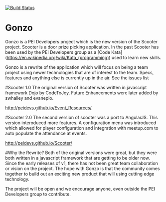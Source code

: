 [![Build Status](https://travis-ci.org/peidevs/Gonzo.svg?branch=master)](https://travis-ci.org/peidevs/Gonzo)

# Gonzo
Gonzo is a PEI Developers project which is the new version of the Scooter project. Scooter is a door prize picking application. In the past Scooter has been used by the PEI Developers group as a [Code Kata] (https://en.wikipedia.org/wiki/Kata_(programming)) used to learn new skills.

Gonzo is a rewrite of the application which will focus on being a team project using newer technologies that are of interest to the team. Specs, features and anything else is currently up in the air. See the issues list 

#Scooter 1.0
The original version of Scooter was written in javascript framework Dojo by CodeToJoy. Future Enhancements were later added by swhalley and evanepio.

http://peidevs.github.io/Event_Resources/


#Scooter 2.0
The second version of scooter was a port to AngularJS. This version interoduced more features. A configuration menu was introduced which allowed for player configuration and integration with meetup.com to auto populate the attendance at events.

http://peidevs.github.io/Scooter/

#Why the Rewrite?
Both of the original versions were great, but they were both written in a javascript framework that are getting to be older now. Since the early releases of v1, there has not been great team collaboration or vision on the project. The hope with Gonzo is that the community comes together to build out an exciting new product that will using cutting edge technology. 

The project will be open and we encourage anyone, even outside the PEI Developers group to contribute.
